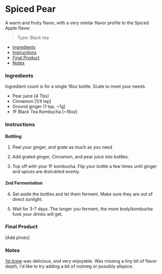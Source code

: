 # Spiced Pear
A warm and fruity flavor, with a very similar flavor profile to the Spiced Apple flavor. 

> Type: Black tea

- [Ingredients](#Ingredients)
- [Instructions](#Instructions)
- [Final Product](#Final-Product)
- [Notes](#Notes)

### Ingredients
Ingredient count is for a single 16oz bottle. Scale to meet your needs.

* Pear juice [4 Tbs]
* Cinnamon [1/4 tsp]
* Ground ginger [1 tsp, ~1g]
* 1F Black Tea Kombucha [~16oz]

### Instructions

#### Bottling

1. Peel your ginger, and grate as much as you need

2. Add grated ginger, Cinnamon, and pear juice into bottles.

3. Top off with your 1F kombucha. Flip your bottle a few times until ginger and spices are distrubted evenly. 

#### 2nd Fermentation

4. Set aside the bottles and let them ferment. Make sure they are out of direct sunlight.

7. Wait for 3-7 days. The longer you ferment, the more body/kombucha funk your drinks will get. 

### Final Product

[Add photo]

### Notes 
[1st brew](https://github.com/islewis/the-kombucha-code/commit/c0e4f88d76cfadbd53bfb451a2ff7b43b6398d7f) was delicious, and very enjoyable. Was missing a tiny bit of flavor depth, I'd like to try adding a bit of nutmeg or possibly allspice.
